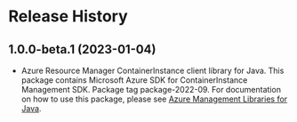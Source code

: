 # Release History

## 1.0.0-beta.1 (2023-01-04)

- Azure Resource Manager ContainerInstance client library for Java. This package contains Microsoft Azure SDK for ContainerInstance Management SDK.  Package tag package-2022-09. For documentation on how to use this package, please see [Azure Management Libraries for Java](https://aka.ms/azsdk/java/mgmt).
